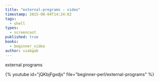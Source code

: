 ```yaml
---
title: "external-programs - video"
timestamp: 2015-08-04T14:24:02
tags:
  - shell
types:
  - screencast
published: true
books:
  - beginner_video
author: szabgab
---
```



external programs


{% youtube id="jQKbjFgxdjs" file="beginner-perl/external-programs" %}
